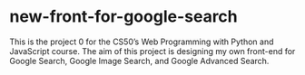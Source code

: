 # new-front-for-google-search
This is the project 0 for the CS50’s Web Programming with Python and JavaScript course.
The aim of this project is designing my own front-end for Google Search, Google Image Search, and Google Advanced Search.
